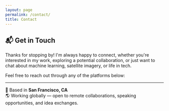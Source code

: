 ```yaml
---
layout: page
permalink: /contact/
title: Contact
---
```


## 📬 Get in Touch

Thanks for stopping by! I'm always happy to connect, whether you're interested in my work, exploring a potential collaboration, or just want to chat about machine learning, satellite imagery, or life in tech.

Feel free to reach out through any of the platforms below:

<div class="social-links">
  <a href="https://github.com/rameshnair007" target="_blank" aria-label="GitHub">
    <i class="fab fa-github"></i>
  </a>
  <a href="https://linkedin.com/in/rameshsnair" target="_blank" aria-label="LinkedIn">
    <i class="fab fa-linkedin"></i>
  </a>
  <a href="mailto:rameshnair29493@gmail.com" aria-label="Email">
    <i class="fas fa-envelope"></i>
  </a>
  <a href="https://twitter.com/ramzi_nair" target="_blank" aria-label="Twitter">
    <i class="fab fa-twitter"></i>
  </a>
  <a href="https://scholar.google.com/citations?user=P8H1-84AAAAJ" target="_blank" aria-label="Google Scholar">
    <i class="fas fa-graduation-cap"></i>
  </a>
</div>

---

📍 Based in **San Francisco, CA**  
🌎 Working globally — open to remote collaborations, speaking opportunities, and idea exchanges.